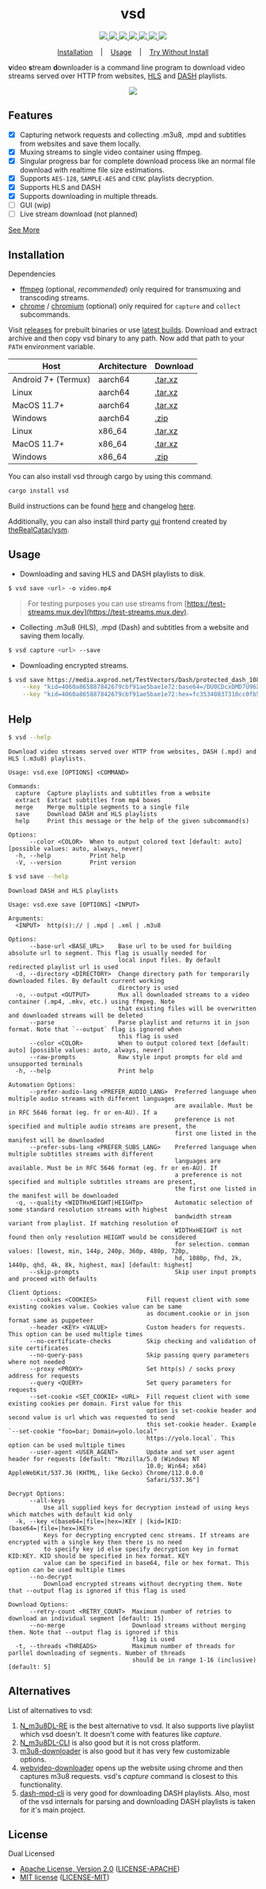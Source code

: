 <h1 align="center">vsd</h1>

<p align="center">
  <a href="https://github.com/clitic/vsd">
    <img src="https://img.shields.io/github/downloads/clitic/vsd/total?logo=github&style=flat-square">
  </a>
  <a href="https://crates.io/crates/vsd">
    <img src="https://img.shields.io/crates/d/vsd?logo=rust&style=flat-square">
  </a>
  <a href="https://crates.io/crates/vsd">
    <img src="https://img.shields.io/crates/v/vsd?style=flat-square">
  </a>
  <a href="https://github.com/clitic/vsd">
    <img src="https://img.shields.io/github/actions/workflow/status/clitic/vsd/build.yml?logo=github&style=flat-square">
  </a>
  <a href="https://github.com/clitic/vsd#license">
    <img src="https://img.shields.io/crates/l/vsd?style=flat-square">
  </a>
  <a href="https://github.com/clitic/vsd">
    <img src="https://img.shields.io/github/repo-size/clitic/vsd?logo=github&style=flat-square">
  </a>
  <a href="https://colab.research.google.com/github/clitic/vsd/blob/main/vsd/vsd-on-colab.ipynb">
    <img src="https://img.shields.io/badge/Open%20In%20Colab-F9AB00?logo=googlecolab&color=525252&style=flat-square">
  </a>
</p>

<p align="center">
  <a href="#Installation">Installation</a>
  &nbsp;&nbsp;&nbsp;|&nbsp;&nbsp;&nbsp;
  <a href="#Usage">Usage</a>
  &nbsp;&nbsp;&nbsp;|&nbsp;&nbsp;&nbsp;
  <a href="https://colab.research.google.com/github/clitic/vsd/blob/main/vsd/vsd-on-colab.ipynb">Try Without Install</a>
</p>

**v**ideo **s**tream **d**ownloader is a command line program to download video streams served over HTTP from websites, [HLS](https://howvideo.works/#hls) and [DASH](https://howvideo.works/#dash) playlists.

<p align="center">
  <img src="https://github.com/clitic/vsd/blob/main/vsd/images/showcase.gif">
</p>

## Features

- [x] Capturing network requests and collecting .m3u8, .mpd and subtitles from websites and save them locally.
- [x] Muxing streams to single video container using ffmpeg.
- [x] Singular progress bar for complete download process like an normal file download with realtime file size estimations.
- [x] Supports `AES-128`, `SAMPLE-AES` and `CENC` playlists decryption.
- [x] Supports HLS and DASH
- [x] Supports downloading in multiple threads.
- [ ] GUI (wip)
- [ ] Live stream download (not planned)

<a href="#Help">See More</a>

## Installation
  
Dependencies

- [ffmpeg](https://www.ffmpeg.org/download.html) (optional, *recommended*) only required for transmuxing and transcoding streams.
- [chrome](https://www.google.com/chrome) / [chromium](https://www.chromium.org/getting-involved/download-chromium/) (optional) only required for `capture` and `collect` subcommands. 

Visit [releases](https://github.com/clitic/vsd/releases) for prebuilt binaries or use [latest builds](https://nightly.link/clitic/vsd/workflows/build/main). Download and extract archive and then copy vsd binary to any path. Now add that path to your `PATH` environment variable. 

| Host                | Architecture | Download                                                                                                     |
|---------------------|--------------|--------------------------------------------------------------------------------------------------------------|
| Android 7+ (Termux) | aarch64      | [.tar.xz](https://github.com/clitic/vsd/releases/download/0.3.3/vsd-0.3.3-aarch64-linux-android.tar.xz)      |
| Linux               | aarch64      | [.tar.xz](https://github.com/clitic/vsd/releases/download/0.3.3/vsd-0.3.3-aarch64-unknown-linux-musl.tar.xz) |
| MacOS 11.7+         | aarch64      | [.tar.xz](https://github.com/clitic/vsd/releases/download/0.3.3/vsd-0.3.3-aarch64-apple-darwin.tar.xz)       |
| Windows             | aarch64      | [.zip](https://github.com/clitic/vsd/releases/download/0.3.3/vsd-0.3.3-aarch64-pc-windows-msvc.zip)          |
| Linux               | x86_64       | [.tar.xz](https://github.com/clitic/vsd/releases/download/0.3.3/vsd-0.3.3-x86_64-unknown-linux-musl.tar.xz)  |
| MacOS 11.7+         | x86_64       | [.tar.xz](https://github.com/clitic/vsd/releases/download/0.3.3/vsd-0.3.3-x86_64-apple-darwin.tar.xz)        |
| Windows             | x86_64       | [.zip](https://github.com/clitic/vsd/releases/download/0.3.3/vsd-0.3.3-x86_64-pc-windows-msvc.zip)           |

You can also install vsd through cargo by using this command. 

```bash
cargo install vsd
```

Build instructions can be found [here](https://github.com/clitic/vsd/blob/main/vsd/BUILD.md) and changelog [here](https://github.com/clitic/vsd/blob/main/vsd/CHANGELOG.md).

Additionally, you can also install third party [gui](https://github.com/theRealCataclysm/VSD-GUI) frontend created by [theRealCataclysm](https://github.com/theRealCataclysm).

## Usage

- Downloading and saving HLS and DASH playlists to disk.

```bash
$ vsd save <url> -o video.mp4
```

> For testing purposes you can use streams from [https://test-streams.mux.dev](https://test-streams.mux.dev).

- Collecting .m3u8 (HLS), .mpd (Dash) and subtitles from a website and saving them locally.

```bash
$ vsd capture <url> --save
```

- Downloading encrypted streams.

```bash
$ vsd save https://media.axprod.net/TestVectors/Dash/protected_dash_1080p_h264_singlekey/manifest.mpd \
    --key "kid=4060a865887842679cbf91ae5bae1e72:base64=/DU0CDcxDMD7U96X4ipp4A==" \
    --key "kid=4060a865887842679cbf91ae5bae1e72:hex=fc35340837310cc0fb53de97e22a69e0"
```

## Help

```bash
$ vsd --help
```

```
Download video streams served over HTTP from websites, DASH (.mpd) and HLS (.m3u8) playlists.

Usage: vsd.exe [OPTIONS] <COMMAND>

Commands:
  capture  Capture playlists and subtitles from a website
  extract  Extract subtitles from mp4 boxes
  merge    Merge multiple segments to a single file
  save     Download DASH and HLS playlists
  help     Print this message or the help of the given subcommand(s)

Options:
      --color <COLOR>  When to output colored text [default: auto] [possible values: auto, always, never]
  -h, --help           Print help
  -V, --version        Print version
```

```bash
$ vsd save --help
```

```
Download DASH and HLS playlists

Usage: vsd.exe save [OPTIONS] <INPUT>

Arguments:
  <INPUT>  http(s):// | .mpd | .xml | .m3u8

Options:
      --base-url <BASE_URL>    Base url to be used for building absolute url to segment. This flag is usually needed for
                               local input files. By default redirected playlist url is used
  -d, --directory <DIRECTORY>  Change directory path for temporarily downloaded files. By default current working
                               directory is used
  -o, --output <OUTPUT>        Mux all downloaded streams to a video container (.mp4, .mkv, etc.) using ffmpeg. Note
                               that existing files will be overwritten and downloaded streams will be deleted
      --parse                  Parse playlist and returns it in json format. Note that `--output` flag is ignored when
                               this flag is used
      --color <COLOR>          When to output colored text [default: auto] [possible values: auto, always, never]
      --raw-prompts            Raw style input prompts for old and unsupported terminals
  -h, --help                   Print help

Automation Options:
      --prefer-audio-lang <PREFER_AUDIO_LANG>  Preferred language when multiple audio streams with different languages
                                               are available. Must be in RFC 5646 format (eg. fr or en-AU). If a
                                               preference is not specified and multiple audio streams are present, the
                                               first one listed in the manifest will be downloaded
      --prefer-subs-lang <PREFER_SUBS_LANG>    Preferred language when multiple subtitles streams with different
                                               languages are available. Must be in RFC 5646 format (eg. fr or en-AU). If
                                               a preference is not specified and multiple subtitles streams are present,
                                               the first one listed in the manifest will be downloaded
  -q, --quality <WIDTHxHEIGHT|HEIGHTp>         Automatic selection of some standard resolution streams with highest
                                               bandwidth stream variant from playlist. If matching resolution of
                                               WIDTHxHEIGHT is not found then only resolution HEIGHT would be considered
                                               for selection. comman values: [lowest, min, 144p, 240p, 360p, 480p, 720p,
                                               hd, 1080p, fhd, 2k, 1440p, qhd, 4k, 8k, highest, max] [default: highest]
      --skip-prompts                           Skip user input prompts and proceed with defaults

Client Options:
      --cookies <COOKIES>              Fill request client with some existing cookies value. Cookies value can be same
                                       as document.cookie or in json format same as puppeteer
      --header <KEY> <VALUE>           Custom headers for requests. This option can be used multiple times
      --no-certificate-checks          Skip checking and validation of site certificates
      --no-query-pass                  Skip passing query parameters where not needed
      --proxy <PROXY>                  Set http(s) / socks proxy address for requests
      --query <QUERY>                  Set query parameters for requests
      --set-cookie <SET_COOKIE> <URL>  Fill request client with some existing cookies per domain. First value for this
                                       option is set-cookie header and second value is url which was requested to send
                                       this set-cookie header. Example `--set-cookie "foo=bar; Domain=yolo.local"
                                       https://yolo.local`. This option can be used multiple times
      --user-agent <USER_AGENT>        Update and set user agent header for requests [default: "Mozilla/5.0 (Windows NT
                                       10.0; Win64; x64) AppleWebKit/537.36 (KHTML, like Gecko) Chrome/112.0.0.0
                                       Safari/537.36"]

Decrypt Options:
      --all-keys
          Use all supplied keys for decryption instead of using keys which matches with default kid only
  -k, --key <(base64=|file=|hex=)KEY | [kid=]KID:(base64=|file=|hex=)KEY>
          Keys for decrypting encrypted cenc streams. If streams are encrypted with a single key then there is no need
          to specify key id else specify decryption key in format KID:KEY. KID should be specified in hex format. KEY
          value can be specified in base64, file or hex format. This option can be used multiple times
      --no-decrypt
          Download encrypted streams without decrypting them. Note that --output flag is ignored if this flag is used

Download Options:
      --retry-count <RETRY_COUNT>  Maximum number of retries to download an individual segment [default: 15]
      --no-merge                   Download streams without merging them. Note that --output flag is ignored if this
                                   flag is used
  -t, --threads <THREADS>          Maximum number of threads for parllel downloading of segments. Number of threads
                                   should be in range 1-16 (inclusive) [default: 5]
```

## Alternatives

List of alternatives to vsd:

1. [N_m3u8DL-RE](https://github.com/nilaoda/N_m3u8DL-RE) is the best alternative to vsd. It also supports live playlist which vsd doesn't. It doesn't come with features like *capture*.
2. [N_m3u8DL-CLI](https://github.com/nilaoda/N_m3u8DL-CLI) is also good but it is not cross platform.
3. [m3u8-downloader](https://github.com/llychao/m3u8-downloader) is also good but it has very few customizable options.
4. [webvideo-downloader](https://github.com/jaysonlong/webvideo-downloader) opens up the website using chrome and then captures m3u8 requests. vsd's *capture* command is closest to this functionality.
5. [dash-mpd-cli](https://github.com/emarsden/dash-mpd-cli) is very good for downloading DASH playlists. Also, most of the vsd internals for parsing and downloading DASH playlists is taken for it's main project.

## License

Dual Licensed

- [Apache License, Version 2.0](https://www.apache.org/licenses/LICENSE-2.0) ([LICENSE-APACHE](LICENSE-APACHE))
- [MIT license](https://opensource.org/licenses/MIT) ([LICENSE-MIT](LICENSE-MIT))
